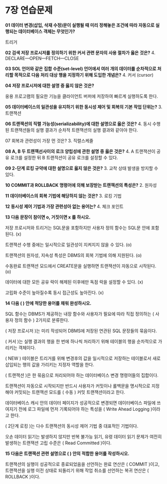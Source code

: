 # 7장 연습문제
**01 데이터 변경(삽입, 삭재 수정)문이 실행될 때 미리 정해놓은 조건에 따라 자동으로 실행되는 데이터베이스 객체는 무엇인가?**

트리거

**02 검색 저장 프로시저를 정의하기 위한 커서 관련 문자의 사용 절차가 옳은 것은?**
4. DECLARE—OPEN—FETCH—CLOSE

**03 SOL 언어와 같은 집합 수준(set-level) 언어에셔 여러 개의 데이터를 순차적으로 처리할 목적으로 다음 처리 대상 행을 지정하기 위해 도입한 개념은?**
4. 커서 (cursor)

**04 저장 프로시저에 대한 설명 중 옳지 않은 것은?**

웅용 프로고램의 필요한 기능을 클라이언트 버퍼에 저장하여 빠르계 실행하도록 한다.

**05 데이터베이스의 일관성을 유지하기 위한 동시성 제어 및 회복의 기본 작업 단위는?**
3. 트랜잭션

**06 트랜잭션의 직렬 가능성(serializability)에 대한 설명으로 옳은 것은?**
4. 동시 수행된 트랜잭션들의 실행 결과가 순차적 트랜잭션의 실행 결과와 같아야 한다.

07 회복과 관련성이 가장 먼 것은?
3. 직렬스케줄

**08 A, B 두 트랜잭선사이의 로크 양립성에 관한 설명 중 옳은 것은?**
4. A 트랜잭션이 공유 로크를 설정한 뒤 B 트랜적션이 공유 로크를 설정할 수 있다.

**09 2-단계 로킹 규약에 대한 설명으로 옳지 않은 것은?**
3. 교착 상태 발생을 방지할 수 있다.

**10 COMMIT과 ROLLBACK 명령어에 의해 보장받는 트랜잭션의 특성은?**
2. 원자성

**11 데이터베이스의 회복 기법에 해당하지 않는 것은?**
3. 로킹 기법

**12 동시성 제어 기법과 가장 관련성아 없는 용어는?**
4. 체크 포인트

**13 다음 문장이 참이면 o, 거짓이면 x 를 하시오.**

저장 프로시저와 트리거는 SQL문을 포함하지만 사용자 정의 함수는 SQL문 안에 포함된다. (x)

트랜잭션 수행 중에는 일시적으로 일관성이 지켜지지 않을 수 있다. (o)

트랜잭션의 원자성, 지속성 특성은 DBMS의 회복 기법에 의해 지원된다. (o)

수동완료 트랜잭션 모드에서 CREATE문을 실행하면 트랜잭션이 자동으로 시작된다. (o)

데이터에 대한 모든 공유 락이 해제된 이후에만 독점 락을 설정할 수 있다. (x)

고립화 수준이 높아질수록 동시 접근성도 높아진다. (x)

**14 다음 ( ) 안에 적당한 용어를 채워 완성하시오.**

SQL 함수는 DBMS가 제공하는 내장 함수와 사용자가 필요에 따라 직접 정의하는 ( 사용자 정의 함수 ) 2가지로 분류한다.

( 저장 프로시저 )는 미리 작성되어 DBMS에 저장된 연관된 SQL 문장들의 묶음이다.

( 커서 )는 실행 결과의 행을 한 번에 하나씩 처리하기 위해 테이블의 행을 순차적으로 가리키는 객체이다.

( NEW ) 테이블은 트리거를 위해 변경후의 값을 일시적으로 저장하는 테이블로서 새로 삽입되는 행의 값을 가리키는 지정자 역할을 한다.

( 트랜잭션 )은 한 묶음으로 처리되어야 하는 데이터베이스 변경 명령어들의 집합이다.

트랜잭션이 자동으로 시작되지만 반드시 사용자가 커밋이나 롤백문을 명시적으로 지정해야 커밋되는 트랜잭션 모드를 ( 수동 ) 커밋 트랜잭션이라고 한다.

데이터베이스 캐시 안의 데이터 페이지가 성공적으로 변경되면 데이터베이스 파일에 쓰여지기 전에 로그 파일에 먼저 기록되어야 하는 특성을 ( Write Ahead Logging )이라고 한다.

( 2단계 로킹 )는 다수 트랜잭션의 동시성 제어 기법 중 대표적인 기법이다.

오손 데이터 읽기는 발생하지 않지만 반복 불가능 읽기, 유령 데이터 읽기 문제가 여전히 발생하는 트랜잭션 고립 수준은 ( Read Committed )이다.

**15 다음은 트랜잭션 관련 설명으로 ( ) 안의 적합한 용어를 작성하시오.**

트랜잭션의 실행이 성공적으로 종료되었음을 선언하는 완료 연산은 ( COMMIT )이고,
트랜잭션을 실행 이전 상태로 되돌리기 위해 작업 취소를 선언하는 복귀 연산은 ( ROLLBACK )이다.
